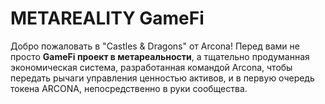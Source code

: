 # METAREALITY GameFi



Добро пожаловать в "Castles & Dragons" от Arcona! Перед вами не просто **GameFi проект в метареальности**, а тщательно продуманная экономическая система, разработанная командой Arcona, чтобы передать рычаги управления ценностью активов, и в первую очередь токена ARCONA, непосредственно в руки сообщества.


